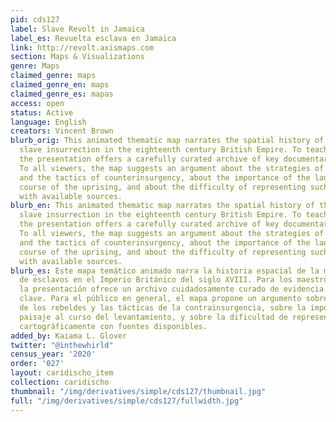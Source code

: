 ```yaml
---
pid: cds127
label: Slave Revolt in Jamaica
label_es: Revuelta esclava en Jamaica
link: http://revolt.axismaps.com
section: Maps & Visualizations
genre: Maps
claimed_genre: maps
claimed_genre_en: maps
claimed_genre_es: mapas
access: open
status: Active
language: English
creators: Vincent Brown
blurb_orig: This animated thematic map narrates the spatial history of the greatest
  slave insurrection in the eighteenth century British Empire. To teachers and researchers,
  the presentation offers a carefully curated archive of key documentary evidence.
  To all viewers, the map suggests an argument about the strategies of the rebels
  and the tactics of counterinsurgency, about the importance of the landscape to the
  course of the uprising, and about the difficulty of representing such events cartographically
  with available sources.
blurb_en: This animated thematic map narrates the spatial history of the greatest
  slave insurrection in the eighteenth century British Empire. To teachers and researchers,
  the presentation offers a carefully curated archive of key documentary evidence.
  To all viewers, the map suggests an argument about the strategies of the rebels
  and the tactics of counterinsurgency, about the importance of the landscape to the
  course of the uprising, and about the difficulty of representing such events cartographically
  with available sources.
blurb_es: Este mapa temático animado narra la historia espacial de la mayor insurrección
  de esclavos en el Imperio Británico del siglo XVIII. Para los maestros e investigadores,
  la presentación ofrece un archivo cuidadosamente curado de evidencia documental
  clave. Para el público en general, el mapa propone un argumento sobre las estrategias
  de los rebeldes y las tácticas de la contrainsurgencia, sobre la importancia del
  paisaje al curso del levantamiento, y sobre la dificultad de representar tales eventos
  cartográficamente con fuentes disponibles.
added_by: Kaiama L. Glover
twitter: "@inthewhirld"
census_year: '2020'
order: '027'
layout: caridischo_item
collection: caridischo
thumbnail: "/img/derivatives/simple/cds127/thumbnail.jpg"
full: "/img/derivatives/simple/cds127/fullwidth.jpg"
---
```

